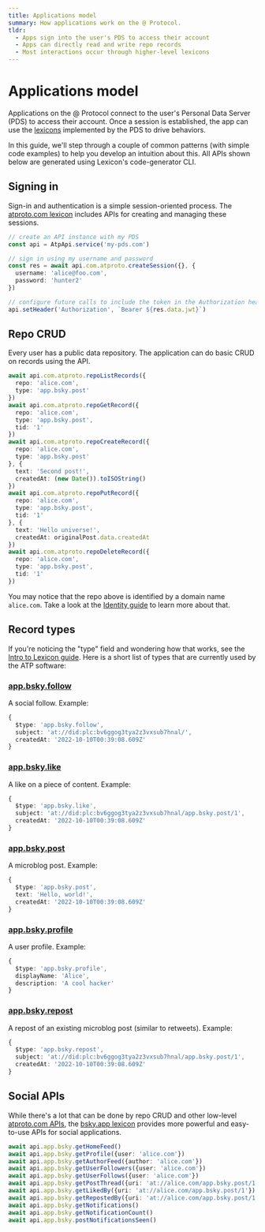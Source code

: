 ```yaml
---
title: Applications model
summary: How applications work on the @ Protocol.
tldr:
  - Apps sign into the user's PDS to access their account
  - Apps can directly read and write repo records
  - Most interactions occur through higher-level lexicons
---
```


# Applications model

Applications on the @ Protocol connect to the user's Personal Data Server (PDS) to access their account. Once a session is established, the app can use the [lexicons](./lexicon) implemented by the PDS to drive behaviors.

In this guide, we'll step through a couple of common patterns (with simple code examples) to help you develop an intuition about this. All APIs shown below are generated using Lexicon's code-generator CLI.

## Signing in

Sign-in and authentication is a simple session-oriented process. The [atproto.com lexicon](/lexicons/atproto-com) includes APIs for creating and managing these sessions.

```typescript
// create an API instance with my PDS
const api = AtpApi.service('my-pds.com')

// sign in using my username and password
const res = await api.com.atproto.createSession({}, {
  username: 'alice@foo.com',
  password: 'hunter2'
})

// configure future calls to include the token in the Authorization header
api.setHeader('Authorization', `Bearer ${res.data.jwt}`)
```

## Repo CRUD

Every user has a public data repository. The application can do basic CRUD on records using the API.

```typescript
await api.com.atproto.repoListRecords({
  repo: 'alice.com',
  type: 'app.bsky.post'
})
await api.com.atproto.repoGetRecord({
  repo: 'alice.com',
  type: 'app.bsky.post',
  tid: '1'
})
await api.com.atproto.repoCreateRecord({
  repo: 'alice.com',
  type: 'app.bsky.post'
}, {
  text: 'Second post!',
  createdAt: (new Date()).toISOString()
})
await api.com.atproto.repoPutRecord({
  repo: 'alice.com',
  type: 'app.bsky.post',
  tid: '1'
}, {
  text: 'Hello universe!',
  createdAt: originalPost.data.createdAt
})
await api.com.atproto.repoDeleteRecord({
  repo: 'alice.com',
  type: 'app.bsky.post',
  tid: '1'
})
```

You may notice that the repo above is identified by a domain name `alice.com`. Take a look at the [Identity guide](./identity) to learn more about that.

## Record types

If you're noticing the "type" field and wondering how that works, see the [Intro to Lexicon guide](./lexicon). Here is a short list of types that are currently used by the ATP software:

### <a href="/lexicons/bsky-app#follow">app.bsky.follow</a>

A social follow. Example:

```typescript
{
  $type: 'app.bsky.follow',
  subject: 'at://did:plc:bv6ggog3tya2z3vxsub7hnal/',
  createdAt: '2022-10-10T00:39:08.609Z'
}
```

### <a href="/lexicons/bsky-app#like">app.bsky.like</a>

A like on a piece of content. Example:

```typescript
{
  $type: 'app.bsky.like',
  subject: 'at://did:plc:bv6ggog3tya2z3vxsub7hnal/app.bsky.post/1',
  createdAt: '2022-10-10T00:39:08.609Z'
}
```

### <a href="/lexicons/bsky-app#post">app.bsky.post</a>

A microblog post. Example:

```typescript
{
  $type: 'app.bsky.post',
  text: 'Hello, world!',
  createdAt: '2022-10-10T00:39:08.609Z'
}
```

### <a href="/lexicons/bsky-app#profile">app.bsky.profile</a>

A user profile. Example:

```typescript
{
  $type: 'app.bsky.profile',
  displayName: 'Alice',
  description: 'A cool hacker'
}
```

### <a href="/lexicons/bsky-app#repost">app.bsky.repost</a>

A repost of an existing microblog post (similar to retweets). Example:

```typescript
{
  $type: 'app.bsky.repost',
  subject: 'at://did:plc:bv6ggog3tya2z3vxsub7hnal/app.bsky.post/1',
  createdAt: '2022-10-10T00:39:08.609Z'
}
```

## Social APIs

While there's a lot that can be done by repo CRUD and other low-level [atproto.com APIs](/lexicons/atproto-com), the [bsky.app lexicon](/lexicons/bsky-app) provides more powerful and easy-to-use APIs for social applications.

```typescript
await api.app.bsky.getHomeFeed()
await api.app.bsky.getProfile({user: 'alice.com'})
await api.app.bsky.getAuthorFeed({author: 'alice.com'})
await api.app.bsky.getUserFollowers({user: 'alice.com'})
await api.app.bsky.getUserFollows({user: 'alice.com'})
await api.app.bsky.getPostThread({uri: 'at://alice.com/app.bsky.post/1'})
await api.app.bsky.getLikedBy({uri: 'at://alice.com/app.bsky.post/1'})
await api.app.bsky.getRepostedBy({uri: 'at://alice.com/app.bsky.post/1'})
await api.app.bsky.getNotifications()
await api.app.bsky.getNotificationCount()
await api.app.bsky.postNotificationsSeen()
```
